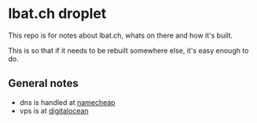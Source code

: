 # lbat.ch droplet

This repo is for notes about lbat.ch, whats on there and how it's built.

This is so that if it needs to be rebuilt somewhere else, it's easy enough to do.

## General notes

* dns is handled at [namecheap](https://www.namecheap.com/)
* vps is at [digitalocean](https://cloud.digitalocean.com/)